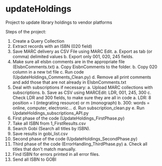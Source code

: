 # updateHoldings
Project to update library holdings to vendor platforms

Steps of the project:

1. Create a Query Collection
2. Extract records with an ISBN (020 field)
3. Save MARC delivery as CSV File using MARC Edit.
	a. Export as tab (or comma) delimited values
	b. Export only 001, 020, 245 fields.
4. Make sure all eIsbn comments are in the appropriate file (EIsbnComments.txt)
	a. Copy EisbnComments to the folder.
	b. Copy 020 column in a new txt file
	c. Run code (UpdateHoldings_Comments_Clean.py)
	d. Remove all print comments and add those that are not already in EIsbnComments.txt
5. Deal with subscriptions if necessary:
	a. Upload MARC collections with subscriptions.
	b. Save as CSV using MARCEdit: LDR, 001, 245, 300
	c. Check LDR and 300 fields, to make sure they are all in code
		a. LDR: 8 position =  I (integrating resource) or m (monograph)
		b. 300: words = online, computer, electronic…
	d. Run subscription_clean.py
	e. Run UpdateHoldings_subscriptions_API.py
6. First phase of the code (UpdateHoldings_FirstPhase.py)
7. Take all ISBN from 1_FirstResults.csv
8. Search Gobi (Search all titles by ISBN).
9. Save results in gobi_list.csv
10. Second phase of the code (UpdateHoldings_SecondPhase.py)
11. Third phase of the code (ErrorHandling_ThirdPhase.py)
	a. Check all titles that don't match manually.
12. Find ISBN for errors printed in all error files.
13. Send all ISBN to GOBI


